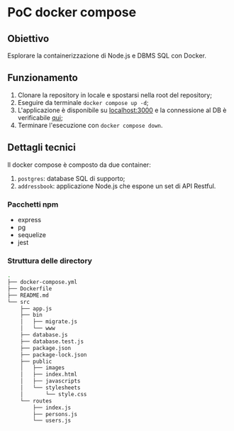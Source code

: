 # PoC docker compose

## Obiettivo

Esplorare la containerizzazione di Node.js e DBMS SQL con Docker.

## Funzionamento

1. Clonare la repository in locale e spostarsi nella root del repository;
1. Eseguire da terminale `docker compose up -d`;
1. L'applicazione è disponibile su [localhost:3000](http://localhost:3000) e la connessione al DB è verificabile [qui](http://localhost:3000/persons/all);
1. Terminare l'esecuzione con `docker compose down`.

## Dettagli tecnici

Il docker compose è composto da due container:

1. `postgres`: database SQL di supporto;
1. `addressbook`: applicazione Node.js che espone un set di API Restful.

### Pacchetti npm

- express
- pg
- sequelize
- jest

### Struttura delle directory

```bash
.
├── docker-compose.yml
├── Dockerfile
├── README.md
└── src
    ├── app.js
    ├── bin
    │   ├── migrate.js
    │   └── www
    ├── database.js
    ├── database.test.js
    ├── package.json
    ├── package-lock.json
    ├── public
    │   ├── images
    │   ├── index.html
    │   ├── javascripts
    │   └── stylesheets
    │       └── style.css
    └── routes
        ├── index.js
        ├── persons.js
        └── users.js
```